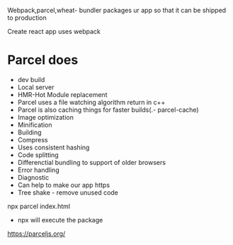 Webpack,parcel,wheat- bundler packages ur app so that it can be shipped to production

Create react app uses webpack
# Parcel does
- dev build
- Local server
- HMR-Hot Module replacement
- Parcel uses a file watching algorithm return in c++
- Parcel is also caching things  for faster builds(.- parcel-cache)
- Image optimization
- Minification
- Building
- Compress
- Uses consistent hashing
- Code splitting
- Differenctial bundling to support of older browsers
- Error handling
- Diagnostic
- Can help to make our app https
- Tree shake - remove unused code

npx parcel index.html 

- npx will execute the package

https://parceljs.org/
